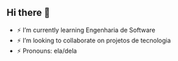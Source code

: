 ## Hi there 👋
- ⚡️ I’m currently learning Engenharia de Software
- ⚡️ I’m looking to collaborate on projetos de tecnologia
- ⚡️ Pronouns: ela/dela
<!--
**Ksrluana/ksrluana** is a ✨ _special_ ✨ repository because its `README.md` (this file) appears on your GitHub profile.

Here are some ideas to get you started:

- 🌱 I’m currently learning Engenharia de Software
- 👯 I’m looking to collaborate on projetos de tecnologia
- 😄 Pronouns: ela/dela
-->
